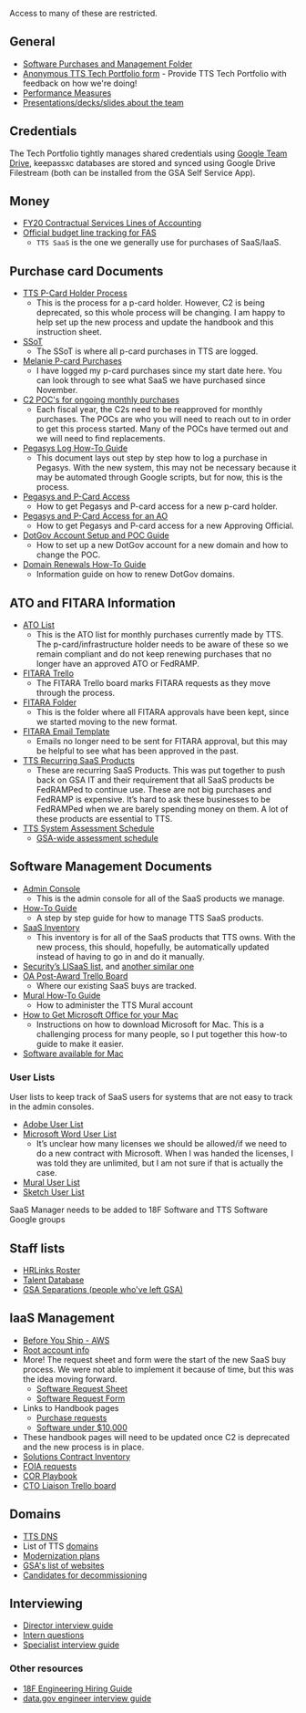 Access to many of these are restricted.

## General

- [Software Purchases and Management Folder](https://drive.google.com/drive/folders/1R2TAsyc3fXnKdJZeB-1uKDxRIq1ta_4p)
- [Anonymous TTS Tech Portfolio form](https://docs.google.com/forms/d/1xVyoXvWjcoY9UsHgogMSVxSuOm1SEFEzYfGIuZMsJGA/edit) - Provide TTS Tech Portfolio with feedback on how we're doing!
- [Performance Measures](https://drive.google.com/drive/folders/1JRexKanRWjMRp9OoLkXOdgmqDMGXDPOJ)
- [Presentations/decks/slides about the team](https://drive.google.com/drive/folders/10LCPsg-ENLbqO_xEXPsbx81vTZc36iIX?usp=sharing)

## Credentials
The Tech Portfolio tightly manages shared credentials using [Google Team Drive](https://drive.google.com/drive/u/0/folders/1B0INOeCQQAv5eDBaoM4rgtaNkU9S6zDs), keepassxc databases are stored and synced using Google Drive Filestream (both can be installed from the GSA Self Service App). 

## Money

- [FY20 Contractual Services Lines of Accounting](https://docs.google.com/spreadsheets/d/1P_OfocNGGDq9Mivl3yc8DmjMN_AXqSmFRs74m3Ue8Ww/edit?ts=5db9bddd#gid=1655384448)
- [Official budget line tracking for FAS](https://docs.google.com/spreadsheets/d/1m9IWexQQ-PhGsyxrP6JZjGFJl59Q6-8gfoe6kgB1oUU/edit#gid=43404947)
  - `TTS SaaS` is the one we generally use for purchases of SaaS/IaaS.

## Purchase card Documents

- [TTS P-Card Holder Process](https://docs.google.com/document/d/1LxkTsQPA4v4ZpJNpJcnSBX07WVxQQwfVtXKx236EfEU/edit#heading=h.r8batkq4e5mr)
  - This is the process for a p-card holder. However, C2 is being deprecated, so this whole process will be changing. I am happy to help set up the new process and update the handbook and this instruction sheet.
- [SSoT](https://docs.google.com/spreadsheets/d/1DZNfdF48bm6ilVWN8E6yK0_FuayAdkp-cZUXfVZf3NM/edit#gid=2005242281)
  - The SSoT is where all p-card purchases in TTS are logged.
- [Melanie P-card Purchases](https://docs.google.com/spreadsheets/d/1e0QOx1LviyBOQy83GrBGx3KZV34JDO-nHgyKBtW04ag/edit#gid=1458412487)
  - I have logged my p-card purchases since my start date here. You can look through to see what SaaS we have purchased since November.
- [C2 POC's for ongoing monthly purchases](https://docs.google.com/document/d/1pTiexgyZST-myAKL4Ywb3nyjkG4MrSR2vU_D3WY9dVg/edit#heading=h.inm3pid89mel)
  - Each fiscal year, the C2s need to be reapproved for monthly purchases. The POCs are who you will need to reach out to in order to get this process started. Many of the POCs have termed out and we will need to find replacements.
- [Pegasys Log How-To Guide](https://docs.google.com/document/d/1r_84e_PwTKaB6E2d4M528xt88WzyS6VnCDUyV4QiogU/edit#heading=h.5lrozuz1qry4)
  - This document lays out step by step how to log a purchase in Pegasys. With the new system, this may not be necessary because it may be automated through Google scripts, but for now, this is the process.
- [Pegasys and P-Card Access](https://docs.google.com/document/d/1JaXaDMioAgfRMncj-n3henCAF8igmJkCQfcP5-Y9F1U/edit#heading=h.8o69jyg6n7f7)
  - How to get Pegasys and P-card access for a new p-card holder.
- [Pegasys and P-Card Access for an AO](https://docs.google.com/document/d/1gPleE1Kp3oYc_3DVhkL_t__S_0Oo7W3nYIF97_Za3Tg/edit#heading=h.8o69jyg6n7f7)
  - How to get Pegasys and P-card access for a new Approving Official.
- [DotGov Account Setup and POC Guide](https://docs.google.com/document/d/1EZxn9sWGOtrxXt2HvL88wvJaj9yIyTkiSH21IxnCy3w/edit)
  - How to set up a new DotGov account for a new domain and how to change the POC.
- [Domain Renewals How-To Guide](https://docs.google.com/document/d/1d4Z2Xbkt5jm6XXnkhi1GSEmtBeoyBvcouzLGBnF8VxA/edit)
  - Information guide on how to renew DotGov domains.

## ATO and FITARA Information

- [ATO List](https://docs.google.com/document/d/1HuBB6KUJsfGMPBrinB7NQ9NjslhGxLJZa6ZfxeCXJGM/edit#heading=h.frw7bxqjgcsb)
  - This is the ATO list for monthly purchases currently made by TTS. The p-card/infrastructure holder needs to be aware of these so we remain compliant and do not keep renewing purchases that no longer have an approved ATO or FedRAMP.
- [FITARA Trello](https://trello.com/b/KklMfNO0/gsa-it-fitara)
  - The FITARA Trello board marks FITARA requests as they move through the process.
- [FITARA Folder](https://drive.google.com/drive/folders/1e1xM6dUSuQ7KguY8av0dcZXgGTuKSxQV)
  - This is the folder where all FITARA approvals have been kept, since we started moving to the new format.
- [FITARA Email Template](https://docs.google.com/document/d/16tzuL9_4Kj4YuW8G4oTAZuzkzZnf25PRa0H5jQjfKjc/edit#heading=h.oj4ztzuqdlog)
  - Emails no longer need to be sent for FITARA approval, but this may be helpful to see what has been approved in the past.
- [TTS Recurring SaaS Products](https://docs.google.com/spreadsheets/d/11ZvHF9AEkioThtC-btop4BaSz9NQ9bw28bUoAJWSQQ0/edit?usp=drive_web&ouid=114063255069137490946)
  - These are recurring SaaS Products. This was put together to push back on GSA IT and their requirement that all SaaS products be FedRAMPed to continue use. These are not big purchases and FedRAMP is expensive. It’s hard to ask these businesses to be FedRAMPed when we are barely spending money on them. A lot of these products are essential to TTS.
- [TTS System Assessment Schedule](https://docs.google.com/spreadsheets/d/19wyA91KhGoZvnAA0fihC0WF_mU79YLRTHzDd-Frs8Qs/edit#gid=0)
  - [GSA-wide assessment schedule](https://docs.google.com/spreadsheets/d/1e0qq84omixyVTXenOXAOqwSUgGkI80KdSwgoClMwk9s/edit?ts=5fa2bbda#gid=998527993)

## Software Management Documents

- [Admin Console](https://docs.google.com/document/d/18Htav6TIgasBvvSroI8H_sQXxnvMlra2k9iabBwQYUs/edit?ts=5bedd273#heading=h.283ptjn7sg9m)
  - This is the admin console for all of the SaaS products we manage.
- [How-To Guide](https://docs.google.com/document/d/1_Stg_lgH1L8Fv458omtfUHhDMuQk0tM4gzpd8sShwt0/edit?ts=5bedd260#heading=h.b2ws3dhffmsr)
  - A step by step guide for how to manage TTS SaaS products.
- [SaaS Inventory](https://docs.google.com/document/d/1_Stg_lgH1L8Fv458omtfUHhDMuQk0tM4gzpd8sShwt0/edit?ts=5bedd260#heading=h.b2ws3dhffmsr)
  - This inventory is for all of the SaaS products that TTS owns. With the new process, this should, hopefully, be automatically updated instead of having to go in and do it manually.
- [Security’s LISaaS list](https://docs.google.com/spreadsheets/d/1MPMrCWfLX5CTVVI8hysUK8DFEKGgGw2L2W-T1jat4LM/edit#gid=0), and [another similar one](https://docs.google.com/spreadsheets/d/1u6Mmo7K4aZMZFbwhnymnJ9h4vrra_OBIpfpd3mQYQFg/edit?ts=5e1dff2c#gid=0)
- [OA Post-Award Trello Board](https://trello.com/b/E6jsnfRZ/tts-oa-post-award-management)
  - Where our existing SaaS buys are tracked.
- [Mural How-To Guide](https://docs.google.com/document/d/1VCxeilrxP-8wiX75DHcuVPBE3RgsODKJ-u5urGs-eaI/edit)
  - How to administer the TTS Mural account
- [How to Get Microsoft Office for your Mac](https://docs.google.com/document/d/1ca1Ka0R9XBaxRhpagGUKPgVzO589_bx89GWMogQintM/edit#heading=h.w041you98w54)
  - Instructions on how to download Microsoft for Mac. This is a challenging process for many people, so I put together this how-to guide to make it easier.
- [Software available for Mac](https://docs.google.com/document/d/1RFxxEC52UD-pnWVYGertD6zx6YJDFrOog5AMjjGA1hU/edit)

### User Lists

User lists to keep track of SaaS users for systems that are not easy to track in the admin consoles.

- [Adobe User List](https://docs.google.com/spreadsheets/d/1xekApmAkp2xtBzck92X03nA4GMNJykrFmjdI4cvld58/edit#gid=573821992)
- [Microsoft Word User List](https://docs.google.com/spreadsheets/d/1fhSTmoTmnkuPnFcpwAjcgJgZbaB5zaYN8y6UraFliuk/edit#gid=243236610)
  - It’s unclear how many licenses we should be allowed/if we need to do a new contract with Microsoft. When I was handed the licenses, I was told they are unlimited, but I am not sure if that is actually the case.
- [Mural User List](https://docs.google.com/spreadsheets/d/1DT_3_SDM8ezbaN3I0FnN3ZYVtJpgkyXqYkO54FcnBro/edit#gid=243236610)
- [Sketch User List](https://docs.google.com/spreadsheets/d/1SCkLr0GXgoeqmIMPLic8QnX1INkyoP1YCNp17Sarx9s/edit#gid=243236610)

SaaS Manager needs to be added to 18F Software and TTS Software Google groups

## Staff lists

- [HRLinks Roster](https://docs.google.com/spreadsheets/d/1tRzGxnI1E4soOkHsod5xd-XmO33cy0cKRx7LpSNAaF0/edit?usp=sharing)
- [Talent Database](https://docs.google.com/spreadsheets/d/16x18nV5jHwsBzw12b32PDxV6zQtFkzbaGV6W2uNhaUY/edit#gid=361159397)
- [GSA Separations (people who've left GSA)](https://d2d.gsa.gov/dataset/gsa-separations)

## IaaS Management

- [Before You Ship - AWS](https://before-you-ship.18f.gov/infrastructure/aws/)
- [Root account info](https://docs.google.com/document/d/1FuUvGPG3VN1FZgRyIlPf9tZBrofvWB0SCuoIfNEOtfc/edit)
- More! The request sheet and form were the start of the new SaaS buy process. We were not able to implement it because of time, but this was the idea moving forward.
  - [Software Request Sheet](https://docs.google.com/spreadsheets/d/1FpYTjSLWzJrWsb8QtmG6Oakk0cv_iF8O0U4ih686Kr4/edit)
  - [Software Request Form](https://docs.google.com/forms/d/1Pk8hVrBrvFN41DKeLqOwWKykCHu3umqH7jFEHBbj-mE/edit)
- Links to Handbook pages
  - [Purchase requests](https://handbook.tts.gsa.gov/purchase-requests/)
  - [Software under \$10,000](https://handbook.tts.gsa.gov/software/)
- These handbook pages will need to be updated once C2 is deprecated and the new process is in place.
- [Solutions Contract Inventory](https://docs.google.com/spreadsheets/d/1S9cUnhRwfdsxcgT_h8ynHBbOQBxHgWlN-pzQ3yHw5_E/edit#gid=0)
- [FOIA requests](https://docs.google.com/spreadsheets/d/16Nw0OQ4SXH95Vo47WEzf4M2JR3IpxU9DnrF4QIbJsg8/edit#gid=1047462376)
- [COR Playbook](https://docs.google.com/document/d/14xOFvIGwlG0Gbd52o1D4AyJ52RqzHpX91nfEYJKu5qQ/edit#)
- [CTO Liaison Trello board](https://trello.com/b/BFp37KQ6/gsa-cto-tts-liaison)

## Domains

- [TTS DNS](https://github.com/18F/dns)
- List of TTS [domains](https://docs.google.com/spreadsheets/d/12pfcEIEXaJTjIKex-3wnI89erIvgKf9B_XpGkDl6qsM/edit#gid=824448842)
- [Modernization plans](https://docs.google.com/spreadsheets/d/1kxtHnxs2Us3OyPNOIyVQvWs5vUPcEhSaQHBIvSZmtzw/edit#gid=1884617968)
- [GSA's list of websites](https://docs.google.com/spreadsheets/d/1OBO6g7_OsVBv0vG8WSCI6L2FD_iRh3A7a_6eQWj2zLE/edit#gid=2013137748)
- [Candidates for decommissioning](https://docs.google.com/spreadsheets/d/1EGgQpwq8kc43TuTYxtQAhzEnhf_p7m_6T0Q8Dt9mqjo/edit#gid=0)

## Interviewing

- [Director interview guide](https://docs.google.com/document/d/1K9OYhN_nQ5823pkOoJN9gZ1SpzhGeZ0RxnM-1HShQ_g/edit)
- [Intern questions](https://docs.google.com/spreadsheets/d/1gfsc9PQ6Vv_vqFG9nxjHDAQVXOkgVDk4F-Z_574zFXE/edit#gid=407293530)
- [Specialist interview guide](https://docs.google.com/document/d/1rbRiYFcFiFO6vtPfA21nkURKgtkGtp2j9qe1mkWc9IA/edit)

### Other resources

- [18F Engineering Hiring Guide](https://eng-hiring.18f.gov/)
- [data.gov engineer interview guide](https://docs.google.com/document/d/1v2sWrH3wFIJdACFQPcJKFcgjCjaVX02YDHaoMGPR_Zo/edit)
